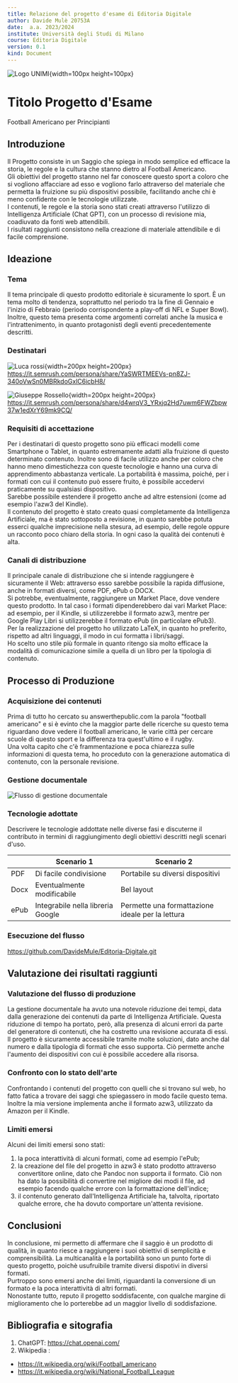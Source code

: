 ```yaml
---
title: Relazione del progetto d'esame di Editoria Digitale
author: Davide Mulè 20753A
date:  a.a. 2023/2024
institute: Università degli Studi di Milano
course: Editoria Digitale
version: 0.1
kind: Document
---
```


![Logo UNIMI](minerva.jpg){width=100px height=100px}

# Titolo Progetto d'Esame
Football Americano per Principianti

## Introduzione
Il Progetto consiste in un Saggio che spiega in modo semplice ed efficace la storia, le regole e la cultura che stanno dietro al Football Americano.  
Gli obiettivi del progetto stanno nel far conoscere questo sport a coloro che si vogliono affacciare ad esso e vogliono farlo attraverso del materiale che permetta la fruizione su più dispositivi possibile, facilitando anche chi è meno confidente con le tecnologie utilizzate.  
I contenuti, le regole e la storia sono stati creati attraverso l'utilizzo di Intelligenza Artificiale (Chat GPT), con un processo di revisione mia, coadiuvato da fonti web attendibili.  
I risultati raggiunti consistono nella creazione di materiale attendibile e di facile comprensione.

## Ideazione 

### Tema
Il tema principale di questo prodotto editoriale è sicuramente lo sport. È un tema molto di tendenza, soprattutto nel periodo tra la fine di Gennaio e l'inizio di Febbraio (periodo corrispondente a play-off di NFL e Super Bowl). Inoltre, questo tema presenta come argomenti correlati anche la musica e l'intrattenimento, in quanto protagonisti degli eventi precedentemente descritti.

### Destinatari
![Luca rossi](Luca_Rossi.png){width=200px height=200px}  
https://it.semrush.com/persona/share/YaSWRTMEEVs-pn8ZJ-340oVwSn0MBRkdoGxlC6icbH8/

![Giuseppe Rossello](Giuseppe_Rossello.png){width=200px height=200px}  
https://it.semrush.com/persona/share/d4wrqV3_YRxjq2Hd7uwm6FWZbpw37w1edXrY69mk9CQ/

### Requisiti di accettazione
Per i destinatari di questo progetto sono più efficaci modelli come Smartphone o Tablet, in quanto estremamente adatti alla fruizione di questo determinato contenuto. Inoltre sono di facile utilizzo anche per coloro che hanno meno dimestichezza con queste tecnologie e hanno una curva di apprendimento abbastanza verticale. La portabilità è massima, poiché, per i formati con cui il contenuto può essere fruito, è possibile accedervi praticamente su qualsiasi dispositivo.  
Sarebbe possibile estendere il progetto anche ad altre estensioni (come ad esempio l'azw3 del Kindle).  
Il contenuto del progetto è stato creato quasi completamente da Intelligenza Artificiale, ma è stato sottoposto a revisione, in quanto sarebbe potuta esserci qualche imprecisione nella stesura, ad esempio, delle regole oppure un racconto poco chiaro della storia. In ogni caso la qualità dei contenuti è alta.

### Canali di distribuzione
Il principale canale di distribuzione che si intende raggiungere è sicuramente il Web: attraverso esso sarebbe possibile la rapida diffusione, anche in formati diversi, come PDF, ePub o DOCX.  
Si potrebbe, eventualmente, raggiungere un Market Place, dove vendere questo prodotto. In tal caso i formati dipenderebbero dai vari Market Place: ad esempio, per il Kindle, si utilizzerebbe il formato azw3, mentre per Google Play Libri si utilizzerebbe il formato ePub (in particolare ePub3).  
Per la realizzazione del progetto ho utilizzato LaTeX, in quanto ho preferito, rispetto ad altri linguaggi, il modo in cui formatta i libri/saggi.  
Ho scelto uno stile più formale in quanto ritengo sia molto efficace la modalità di comunicazione simile a quella di un libro per la tipologia di contenuto.

## Processo di Produzione

### Acquisizione dei contenuti
Prima di tutto ho cercato su answerthepublic.com la parola "football americano" e si è evinto che la maggior parte delle ricerche su questo tema riguardano dove vedere il football americano, le varie città per cercare scuole di questo sport e la differenza tra quest'ultimo e il rugby.  
Una volta capito che c'è frammentazione e poca chiarezza sulle informazioni di questa tema, ho proceduto con la generazione automatica di contenuto, con la personale revisione.

### Gestione documentale
![Flusso di gestione documentale](Flusso_gestione_documentale.PNG)

### Tecnologie adottate

Descrivere le tecnologie addottate nelle diverse fasi e discuterne il contributo in termini di raggiungimento degli obiettivi descritti negli scenari d'uso.

|                |Scenario 1                       |Scenario 2                                      |
|----------------|---------------------------------|------------------------------------------------|
|PDF             |Di facile condivisione           |Portabile su diversi dispositivi                |
|Docx            |Eventualmente modificabile       |Bel layout                                      |
|ePub            |Integrabile nella libreria Google|Permette una formattazione ideale per la lettura|

### Esecuzione del flusso
https://github.com/DavideMule/Editoria-Digitale.git

## Valutazione dei risultati raggiunti

### Valutazione del flusso di produzione
La gestione documentale ha avuto una notevole riduzione dei tempi, data dalla generazione dei contenuti da parte di Intelligenza Artificiale. Questa riduzione di tempo ha portato, però, alla presenza di alcuni errori da parte del generatore di contenuti, che ha costretto una revisione accurata di essi.  
Il progetto è sicuramente accessibile tramite molte soluzioni, dato anche dal numero e dalla tipologia di formati che esso supporta. Ciò permette anche l'aumento dei dispositivi con cui è possibile accedere alla risorsa.  

### Confronto con lo stato dell'arte
Confrontando i contenuti del progetto con quelli che si trovano sul web, ho fatto fatica a trovare dei saggi che spiegassero in modo facile questo tema.  
Inoltre la mia versione implementa anche il formato azw3, utilizzato da Amazon per il Kindle.

### Limiti emersi
Alcuni dei limiti emersi sono stati:  
1. la poca interattività di alcuni formati, come ad esempio l'ePub;  
2. la creazione del file del progetto in azw3 è stato prodotto attraverso convertitore online, dato che Pandoc non supporta il formato. Ciò non ha dato la possibilità di convertire nel migliore dei modi il file, ad esempio facendo qualche errore con la formattazione dell'indice;  
3. il contenuto generato dall'Intelligenza Artificiale ha, talvolta, riportato qualche errore, che ha dovuto comportare un'attenta revisione.

## Conclusioni
In conclusione, mi permetto di affermare che il saggio è un prodotto di qualità, in quanto riesce a raggiungere i suoi obiettivi di semplicità e comprensibilità. La multicanalità e la portabilità sono un punto forte di questo progetto, poichè usufruibile tramite diversi dispotivi in diversi formati.  
Purtroppo sono emersi anche dei limiti, riguardanti la conversione di un formato e la poca interattività di altri formati.  
Nonostante tutto, reputo il progetto soddisfacente, con qualche margine di miglioramento che lo porterebbe ad un maggior livello di soddisfazione.

## Bibliografia e sitografia
1. ChatGPT: https://chat.openai.com/
2. Wikipedia :  
+ https://it.wikipedia.org/wiki/Football_americano  
+ https://it.wikipedia.org/wiki/National_Football_League